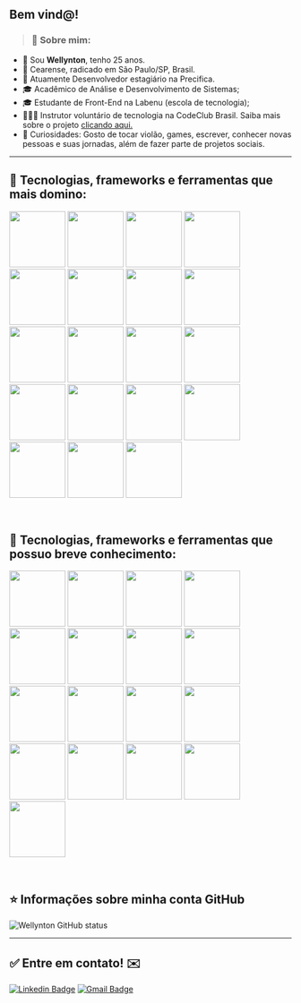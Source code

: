 ## Bem vind@!

>### 👦 Sobre mim: 
- 👋 Sou **Wellynton**, tenho 25 anos.
- 📌 Cearense, radicado em São Paulo/SP, Brasil.
- 💼 Atuamente Desenvolvedor estagiário na Precifica.
- 🎓 Acadêmico de Análise e Desenvolvimento de Sistemas;
- 🎓 Estudante de Front-End na Labenu (escola de tecnologia);
- 👨🏻‍💻 Instrutor voluntário de tecnologia na CodeClub Brasil. Saiba mais sobre o projeto <a href="https://projects.raspberrypi.org/pt-BR/codeclub/">clicando aqui.</a>
- 🔭 Curiosidades: Gosto de tocar violão, games, escrever, conhecer novas pessoas e suas jornadas, além de fazer parte de projetos sociais. 

----

## 🚀 Tecnologias, frameworks e ferramentas que mais domino: 

<img src="https://cdn.jsdelivr.net/gh/devicons/devicon/icons/git/git-plain-wordmark.svg" width="100" height="100"/> <img src="https://cdn.jsdelivr.net/gh/devicons/devicon/icons/github/github-original-wordmark.svg" width="100" height="100"/> <img src="https://cdn.jsdelivr.net/gh/devicons/devicon/icons/html5/html5-original-wordmark.svg" width="100" height="100"/> <img src="https://cdn.jsdelivr.net/gh/devicons/devicon/icons/css3/css3-plain-wordmark.svg" width="100" height="100"/> <img src="https://cdn.jsdelivr.net/gh/devicons/devicon/icons/javascript/javascript-plain.svg" width="100" height="100" /> <img src="https://cdn.jsdelivr.net/gh/devicons/devicon/icons/react/react-original-wordmark.svg" width="100" height="100"/> <img src="https://cdn.jsdelivr.net/gh/devicons/devicon/icons/bash/bash-plain.svg" width="100" height="100"/> <img src="https://cdn.jsdelivr.net/gh/devicons/devicon/icons/bootstrap/bootstrap-plain-wordmark.svg" width="100" height="100" /> <img src="https://cdn.jsdelivr.net/gh/devicons/devicon/icons/canva/canva-original.svg" width="100" height="100"/> <img src="https://cdn.jsdelivr.net/gh/devicons/devicon/icons/codepen/codepen-plain.svg" width="100" height="100"/> <img src="https://cdn.jsdelivr.net/gh/devicons/devicon/icons/docker/docker-plain-wordmark.svg" width="100" height="100"/> <img src="https://cdn.jsdelivr.net/gh/devicons/devicon/icons/figma/figma-original.svg" width="100" height="100"/> <img src="https://cdn.jsdelivr.net/gh/devicons/devicon/icons/linux/linux-original.svg" width="100" height="100"/> <img src="https://cdn.jsdelivr.net/gh/devicons/devicon/icons/materialui/materialui-original.svg" width="100" height="100"/> <img src="https://cdn.jsdelivr.net/gh/devicons/devicon/icons/mysql/mysql-original-wordmark.svg" width="100" height="100"/> <img src="https://cdn.jsdelivr.net/gh/devicons/devicon/icons/vscode/vscode-original-wordmark.svg" width="100" height="100"/> <img src="https://cdn.jsdelivr.net/gh/devicons/devicon/icons/slack/slack-original-wordmark.svg" width="100" height="100"/> <img src="https://cdn.jsdelivr.net/gh/devicons/devicon/icons/trello/trello-plain-wordmark.svg" width="100" height="100"/> <img src="https://cdn.jsdelivr.net/gh/devicons/devicon/icons/ubuntu/ubuntu-plain-wordmark.svg" width="100" height="100"/>  

<br/>

## 🚀 Tecnologias, frameworks e ferramentas que possuo breve conhecimento: 
<img src="https://cdn.jsdelivr.net/gh/devicons/devicon/icons/amazonwebservices/amazonwebservices-plain-wordmark.svg" width="100" height="100" /> <img src="https://cdn.jsdelivr.net/gh/devicons/devicon/icons/python/python-original-wordmark.svg" width="100" height="100"/> <img src="https://cdn.jsdelivr.net/gh/devicons/devicon/icons/oracle/oracle-original.svg" width="100" height="100"/> <img src="https://cdn.jsdelivr.net/gh/devicons/devicon/icons/firebase/firebase-plain-wordmark.svg" width="100" height="100"/> <img src="https://cdn.jsdelivr.net/gh/devicons/devicon/icons/gatsby/gatsby-plain-wordmark.svg" width="100" height="100"/> <img src="https://cdn.jsdelivr.net/gh/devicons/devicon/icons/intellij/intellij-original-wordmark.svg" width="100" height="100"/> <img src="https://cdn.jsdelivr.net/gh/devicons/devicon/icons/java/java-original-wordmark.svg" width="100" height="100"/> <img src="https://cdn.jsdelivr.net/gh/devicons/devicon/icons/nodejs/nodejs-plain-wordmark.svg" width="100" height="100"/> <img src="https://cdn.jsdelivr.net/gh/devicons/devicon/icons/npm/npm-original-wordmark.svg" width="100" height="100"/> <img src="https://cdn.jsdelivr.net/gh/devicons/devicon/icons/photoshop/photoshop-line.svg" width="100" height="100"/> <img src="https://cdn.jsdelivr.net/gh/devicons/devicon/icons/raspberrypi/raspberrypi-original-wordmark.svg" width="100" height="100"/> <img src="https://cdn.jsdelivr.net/gh/devicons/devicon/icons/rails/rails-plain-wordmark.svg" width="100" height="100"/> <img src="https://cdn.jsdelivr.net/gh/devicons/devicon/icons/redis/redis-plain-wordmark.svg" width="100" height="100"/> <img src="https://cdn.jsdelivr.net/gh/devicons/devicon/icons/salesforce/salesforce-original.svg" width="100" height="100"/> <img src="https://cdn.jsdelivr.net/gh/devicons/devicon/icons/vim/vim-plain.svg" width="100" height="100"/> <img src="https://cdn.jsdelivr.net/gh/devicons/devicon/icons/webpack/webpack-original-wordmark.svg" width="100" height="100"/> <img src="https://cdn.jsdelivr.net/gh/devicons/devicon/icons/yarn/yarn-original-wordmark.svg" width="100" height="100"/>

<br/>

## ⭐ Informações sobre minha conta GitHub
![Wellynton GitHub status](https://github-readme-stats.vercel.app/api?username=wellbenicio&show_icons=true)

<hr>

## ✅ Entre em contato! ✉️

[![Linkedin Badge](https://img.shields.io/badge/-LinkedIn-blue?style=flat-square&logo=Linkedin&logoColor=white&link=https://linkedin.com/in/brunoluiss)](https://www.linkedin.com/in/wellynton-alves-benicio/)
 [![Gmail Badge](https://img.shields.io/badge/-wellynton.benicio@gmail.com-c14438?style=flat-square&logo=Gmail&logoColor=white&link=mailto:wellynton.benicio@gmail.com)](mailto:wellynton.benicio@gmail.com)
